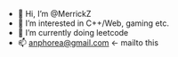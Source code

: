 - 👋 Hi, I’m @MerrickZ
- 👀 I’m interested in C++/Web, gaming etc.
- 🌱 I’m currently doing leetcode
- 📫 anphorea@gmail.com <- mailto this

<!---
MerrickZ/MerrickZ is a ✨ special ✨ repository because its `README.md` (this file) appears on your GitHub profile.
You can click the Preview link to take a look at your changes.
--->
